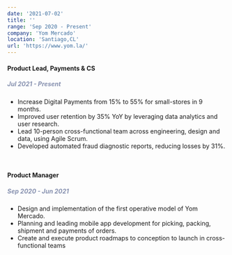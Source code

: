 ```yaml
---
date: '2021-07-02'
title: ''
range: 'Sep 2020 - Present'
company: 'Yom Mercado'
location: 'Santiago,CL'
url: 'https://www.yom.la/'
---
```


<h4> Product Lead, Payments & CS </h4>
<h5  style=" color: #8892b0"> Jul 2021 - Present</h5>


- Increase Digital Payments from 15% to 55% for small-stores in 9 months.
- Improved user retention by 35% YoY by leveraging data analytics and user research.
- Lead 10-person cross-functional team across engineering, design and data, using Agile Scrum.
- Developed automated fraud diagnostic reports, reducing losses by 31%.

<br>

<h4> Product Manager </h4>
<h5  style=" color: #8892b0"> Sep 2020 - Jun 2021</h5>

- Design and implementation of the first operative model of Yom Mercado.
- Planning and leading mobile app development for picking, packing, shipment and payments of orders.
- Create and execute product roadmaps to conception to launch in cross-functional teams


